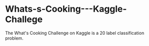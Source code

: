 # Whats-s-Cooking---Kaggle-Challege
The What's Cooking Challenge on Kaggle is a 20 label classification problem.
